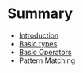 # Summary

* [Introduction](README.md)
* [Basic types](basic-types.md)
* [Basic Operators](basic-operators.md)
* Pattern Matching

